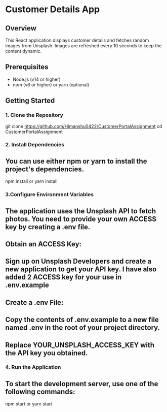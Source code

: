# Customer Details App

## Overview

This React application displays customer details and fetches random images from Unsplash. Images are refreshed every 10 seconds to keep the content dynamic.

## Prerequisites

- Node.js (v14 or higher)
- npm (v6 or higher) or yarn (optional)

## Getting Started

### 1. Clone the Repository

git clone https://github.com/Himanshu0422/CustomerPortalAssignment
cd CustomerPortalAssignment

### 2. Install Dependencies
## You can use either npm or yarn to install the project's dependencies.
npm install or yarn install

### 3.Configure Environment Variables
## The application uses the Unsplash API to fetch photos. You need to provide your own ACCESS key by creating a .env file.

## Obtain an ACCESS Key:

## Sign up on Unsplash Developers and create a new application to get your API key. I have also added 2 ACCESS key for your use in .env.example
## Create a .env File:

## Copy the contents of .env.example to a new file named .env in the root of your project directory.
## Replace YOUR_UNSPLASH_ACCESS_KEY with the API key you obtained.


### 4. Run the Application
## To start the development server, use one of the following commands:

npm start or yarn start

